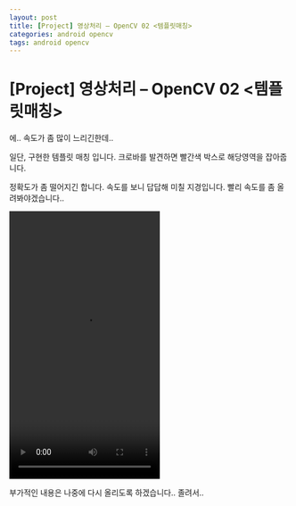 ```yaml
---
layout: post
title: [Project] 영상처리 – OpenCV 02 <템플릿매칭>
categories: android opencv
tags: android opencv
---
```


# [Project] 영상처리 – OpenCV 02 <템플릿매칭>

에.. 속도가 좀 많이 느리긴한데..

일단, 구현한 템플릿 매칭 입니다. 크로바를 발견하면 빨간색 박스로 해당영역을 잡아줍니다.

정확도가 좀 떨어지긴 합니다. 속도를 보니 답답해 미칠 지경입니다. 빨리 속도를 좀 올려봐야겠습니다..

<video class="wp-video-shortcode" id="video-45-1" width="270" height="480" preload="metadata" src="/assets/images/2013-05-20-[Project] 영상처리 – OpenCV 02 템플릿매칭.assets/5a922d861480286cb0de91e515aa491a1291_gandr_480P_01.mp4?_=1" style="box-sizing: inherit; display: inline-block; font-family: Helvetica, Arial; max-width: 100%; width: 270px; height: 480px;"></video>



 

부가적인 내용은 나중에 다시 올리도록 하겠습니다.. 졸려서..